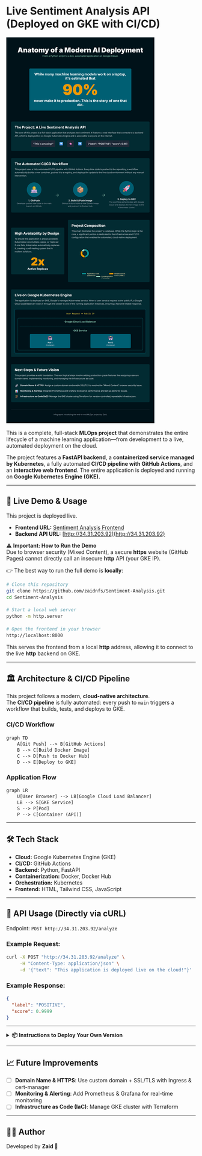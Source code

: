 # Live Sentiment Analysis API (Deployed on GKE with CI/CD)

![Project Infographic](./assets/infographic-preview.jpg)

This is a complete, full-stack **MLOps project** that demonstrates the entire lifecycle of a machine learning application—from development to a live, automated deployment on the cloud.

The project features a **FastAPI backend**, a **containerized service managed by Kubernetes**, a fully automated **CI/CD pipeline with GitHub Actions**, and an **interactive web frontend**. The entire application is deployed and running on **Google Kubernetes Engine (GKE).**

---

## 🚀 Live Demo & Usage
This project is deployed live.  

- **Frontend URL:** [Sentiment Analysis Frontend](https://zaidnfs.github.io/Sentiment-Analysis/)  
- **Backend API URL:** [http://34.31.203.92](http://34.31.203.92)  

⚠️ **Important: How to Run the Demo**  
Due to browser security (Mixed Content), a secure **https** website (GitHub Pages) cannot directly call an insecure **http** API (your GKE IP).  

👉 The best way to run the full demo is **locally**:

```bash
# Clone this repository
git clone https://github.com/zaidnfs/Sentiment-Analysis.git
cd Sentiment-Analysis

# Start a local web server
python -m http.server

# Open the frontend in your browser
http://localhost:8000
```

This serves the frontend from a local **http** address, allowing it to connect to the live **http** backend on GKE.

---

## 🏛️ Architecture & CI/CD Pipeline

This project follows a modern, **cloud-native architecture**.  
The **CI/CD pipeline** is fully automated: every push to `main` triggers a workflow that builds, tests, and deploys to GKE.

### CI/CD Workflow
```mermaid
graph TD
    A[Git Push] --> B[GitHub Actions]
    B --> C[Build Docker Image]
    C --> D[Push to Docker Hub]
    D --> E[Deploy to GKE]
```

### Application Flow
```mermaid
graph LR
    U[User Browser] --> LB[Google Cloud Load Balancer]
    LB --> S[GKE Service]
    S --> P[Pod]
    P --> C[Container (API)]
```

---

## 🛠️ Tech Stack
- **Cloud:** Google Kubernetes Engine (GKE)  
- **CI/CD:** GitHub Actions  
- **Backend:** Python, FastAPI  
- **Containerization:** Docker, Docker Hub  
- **Orchestration:** Kubernetes  
- **Frontend:** HTML, Tailwind CSS, JavaScript  

---

## 🧪 API Usage (Directly via cURL)

Endpoint: `POST http://34.31.203.92/analyze`  

### Example Request:
```bash
curl -X POST "http://34.31.203.92/analyze" \
     -H "Content-Type: application/json" \
     -d '{"text": "This application is deployed live on the cloud!"}'
```

### Example Response:
```json
{
  "label": "POSITIVE",
  "score": 0.9999
}
```

---

<details>
<summary><strong>📦 Instructions to Deploy Your Own Version</strong></summary>

### Prerequisites
- Google Cloud account with a project created  
- Docker Hub account  
- `gcloud`, `git`, and `kubectl` installed  

### Steps
1. **Fork and Clone the Repository**  
2. **Create a GKE Cluster** and Service Account.  
3. **Configure GitHub Secrets** in your forked repo:  
   - `DOCKERHUB_USERNAME`: Your Docker Hub username  
   - `DOCKERHUB_TOKEN`: A Docker Hub access token  
   - `GKE_PROJECT`: Your Google Cloud project ID  
   - `GKE_SA_KEY`: JSON key for your Google Cloud service account  
4. **Update Config Files**:  
   - `deployment.yaml`: Point image to your Docker Hub repo  
   - `index.html`: Update `baseUrl` to your GKE external IP  
5. **Push Changes** → GitHub Actions will trigger the pipeline and deploy automatically.  

</details>

---

## 📈 Future Improvements
- [ ] **Domain Name & HTTPS**: Use custom domain + SSL/TLS with Ingress & cert-manager  
- [ ] **Monitoring & Alerting**: Add Prometheus & Grafana for real-time monitoring  
- [ ] **Infrastructure as Code (IaC)**: Manage GKE cluster with Terraform  

---

## 👨‍💻 Author
Developed by **Zaid 🚀**
